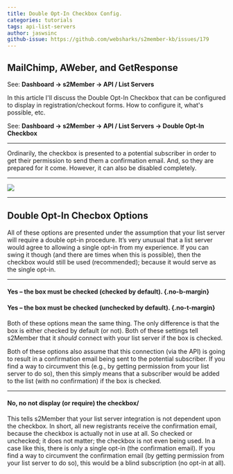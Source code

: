 ```yaml
---
title: Double Opt-In Checkbox Config.
categories: tutorials
tags: api-list-servers
author: jaswsinc
github-issue: https://github.com/websharks/s2member-kb/issues/179
---
```


## MailChimp, AWeber, and GetResponse

See: **Dashboard → s2Member → API / List Servers**

In this article I'll discuss the Double Opt-In Checkbox that can be configured to display in registration/checkout forms. How to configure it, what's possible, etc.

See: **Dashboard → s2Member → API / List Servers → Double Opt-In Checkbox**

---

Ordinarily, the checkbox is presented to a potential subscriber in order to get their permission to send them a confirmation email. And, so they are prepared for it come. However, it can also be disabled completely.

---

![](http://cdn.websharks-inc.com/s2member/uploads/2014/01/Selection_112.png)

---

## Double Opt-In Checbox Options

All of these options are presented under the assumption that your list server will require a double opt-in procedure. It’s very unusual that a list server would agree to allowing a single opt-in from my experience. If you can swing it though (and there are times when this is possible), then the checkbox would still be used (recommended); because it would serve as the single opt-in.

---

#### Yes – the box must be checked (checked by default). {.no-b-margin}
#### Yes – the box must be checked (unchecked by default). {.no-t-margin}

Both of these options mean the same thing. The only difference is that the box is either checked by default (or not). Both of these settings tell s2Member that it _should_ connect with your list server if the box is checked.

Both of these options also assume that this connection (via the API) is going to result in a confirmation email being sent to the potential subscriber. If you find a way to circumvent this (e.g., by getting permission from your list server to do so), then this simply means that a subscriber would be added to the list (with no confirmation) if the box is checked.

---

#### No, no not display (or require) the checkbox/

This tells s2Member that your list server integration is not dependent upon the checkbox. In short, all new registrants receive the confirmation email, because the checkbox is actually not in use at all. So checked or unchecked; it does not matter; the checkbox is not even being used. In a case like this, there is only a single opt-in (the confirmation email). If you find a way to circumvent the confirmation email (by getting permission from your list server to do so), this would be a blind subscription (no opt-in at all).
